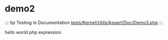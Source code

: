 # demo2

::: tip Testing Is Documentation
[tests/Kernel/Utils/Assert/Doc/Demo3.php](https://github.com/hunzhiwange/framework/blob/master/tests/Kernel/Utils/Assert/Doc/Demo3.php)
:::
    
hello world php expression